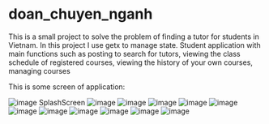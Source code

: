 # doan_chuyen_nganh

This is a small project to solve the problem of finding a tutor for students in Vietnam. In this project I use getx to manage state. Student application with main functions such as posting to search for tutors, viewing the class schedule of registered courses, viewing the history of your own courses, managing courses

This is some screen of application:

![image](https://user-images.githubusercontent.com/88758271/202724415-3c3329f4-8778-486a-b293-0e8cc4ace731.png) SplashScreen
![image](https://user-images.githubusercontent.com/88758271/202724813-5495450b-9169-47eb-8bfd-1e93676bdebf.png)
![image](https://user-images.githubusercontent.com/88758271/202724985-1b22695d-07d8-4306-8dc2-88fa066ffd3e.png)
![image](https://user-images.githubusercontent.com/88758271/202725091-bcf9fc2d-8aad-4053-9f21-332cb0da4f2e.png)
![image](https://user-images.githubusercontent.com/88758271/202725186-0cd8bb16-eaf7-44f8-b49e-f6337848760b.png)
![image](https://user-images.githubusercontent.com/88758271/202725289-8d19c511-8a4c-495a-b020-89390b24f5f6.png)
![image](https://user-images.githubusercontent.com/88758271/202725382-0bf04ecf-3c72-4a0f-a6d4-ef49c8b8f5a2.png)
![image](https://user-images.githubusercontent.com/88758271/202725436-d062608b-e175-42b7-9dd7-812805e7b9c3.png)
![image](https://user-images.githubusercontent.com/88758271/202725528-30020c4d-8d3d-4cb9-9bea-103261b841a9.png)
![image](https://user-images.githubusercontent.com/88758271/202725629-25d4b694-2c16-4481-a655-20215e89b081.png)
![image](https://user-images.githubusercontent.com/88758271/202725680-f4c6cebd-3ebd-480e-a18b-6235f6646628.png)
![image](https://user-images.githubusercontent.com/88758271/202725922-54f91c9f-3018-45b0-8ad2-4cc606e45a01.png)

